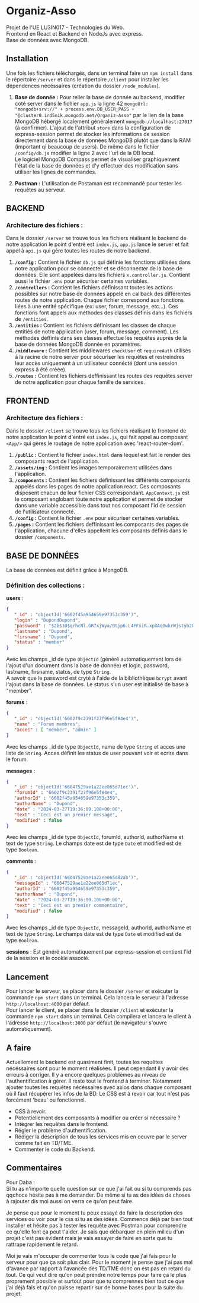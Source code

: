 # Organiz-Asso

Projet de l'UE LU3IN017 - Technologies du Web.  
Frontend en React et Backend en NodeJs avec express.  
Base de données avec MongoDB.

## Installation

Une fois les fichiers téléchargés, dans un terminal faire un `npm install` dans le répertoire `/server` et dans le répertoire `/client` pour installer les dépendences nécéssaires (création du dossier `/node_modules`).

1. **Base de donnée :** Pour relier la base de donnée au backend, modifier coté server dans le fichier `app.js` la ligne 42 `mongoUrl: "mongodb+srv://" + process.env.DB_USER_PASS + "@cluster0.ird5nik.mongodb.net/Organiz-Asso"` par le lien de la base MongoDB hébergé localement généralement `mongodb://localhost:27017` (à confirmer). L'ajout de l'attribut `store` dans la configuration de express-session permet de stocker les informations de session directement dans la base de données MongoDB plutôt que dans la RAM (important qi beaucoup de users). De même dans le fichier `/config/db.js` modifier la ligne 2 avec l'url de la DB local.  
Le logiciel MongoDB Compass permet de visualiser graphiquement l'état de la base de données et d'y effectuer des modification sans utiliser les lignes de commandes.
   
2.  **Postman :** L'utilisation de Postaman est recommandé pour tester les requêtes au serveur.


## BACKEND

### Architecture des fichiers :
Dans le dossier `/server` se trouve tous les fichiers réalisant le backend de notre application le point d'entré est `index.js`, `app.js` lance le server et fait appel à `api.js` qui gère toutes les routes de notre backend.
1. **`/config` :** Contient le fichier `db.js` qui définie les fonctions utilisées dans notre application pour se connecter et se déconnecter de la base de données. Elle sont appelées dans les fichiers `x.controller.js`. Contient aussi le fichier `.env` pour sécuriser certaines variables.
2. **`/controllers` :** Contient les fichiers définissant toutes les actions possibles sur notre base de données appelé en callback des différentes routes de notre application. Chaque fichier correspond aux fonctions liées à une entité spécifique (ex: user, forum, message, etc...). Ces fonctions font appels aux méthodes des classes définis dans les fichiers de `/entities`.
3. **`/entities` :** Contient les fichiers définissant les classes de chaque entitiés de notre application (user, forum, message, comment). Les méthodes déffinis dans ses classes effectue les requêtes auprès de la base de données MongoDB donnée en paramètres.
4. **`/middleware` :** Contient les middlewares `checkUser` et `requireAuth` utilisés à la racine de notre server pour sécuriser les requêtes et restreindres leur accès uniquement à un utilisateur connécté (dont une session express à été créée).
5. **`/routes` :** Contient les fichiers deffinissant les routes des requêtes server de notre application pour chaque famille de services.


## FRONTEND

### Architecture des fichiers :
Dans le dossier `/client` se trouve tous les fichiers réalisant le frontend de notre application le point d'entré est `index.js`, qui fait appel au composant `<App/>` qui gères le routage de notre application avec 'react-router-dom'.
1. **`/public` :** Contient le fichier `index.html` dans lequel est fait le render des composants react de l'application.
2. **`/assets/img` :** Contient les images temporairement utilisées dans l'application.
3. **`/components` :** Contient les fichiers définissant les différents composants appelés dans les pages de notre application react. Ces composants disposent chacun de leur fichier CSS correspondant. `AppContext.js` est le composant englobant toute notre application et permet de stocker dans une variable accessible dans tout nos composant l'id de session de l'utilisateur connecté. 
4. **`/config` :** Contient le fichier `.env` pour sécuriser certaines variables.
5. **`/pages` :** Contient les fichiers deffinissant les composants des pages de l'application, chacune d'elles appellent les composants définis dans le dossier `/components`.


## BASE DE DONNÉES
La base de données est définit grâce à MongoDB.

### Définition des collections :

**users** : 
```json
{
   "_id" : "objectId('6602f45a954659e97353c359')",
   "login" : "DupondDupond",
   "password" : "$2b$10$qrhcNl.GR7xjWya/Btjp6.L4FFxiR.xpXAq0wkrWjstyb2UtQLnp.",
   "lastname" : "Dupond",
   "firsname" : "Dupond",
   "status" : "member"
}
```
Avec les champs _id de type `ObjectId` (généré automatiquement lors de l'ajout d'un document dans la base de donnée) et login, password, lastname, firsname, status, de type `String`.  
A savoir que le password est cryté à l'aide de la bibliothèque `bcrypt` avant l'ajout dans la base de données.  Le status s'un user est initialisé de base à "member".

**forums** : 
```json
{
   "_id" : "objectId('6602f9c2391f27f96e5f84e4')",
   "name" : "Forum membres",
   "acces" : [ "member", "admin" ]
}
```
Avec les champs _id de type `ObjectId`, name de type `String` et acces une liste de `String`.  Acces définit les status de user pouvant voir et ecrire dans le forum.  

**messages** : 
```json
{
   "_id" : "objectId('66047529ae1a22ee065d71ec')",
   "forumId" : "6602f9c2391f27f96e5f84e4",
   "authorId" : "6602f45a954659e97353c359",
   "authorName" : "Dupond",
   "date" : "2024-03-27T19:36:09.108+00:00",
   "text" : "Ceci est un premier message",
   "modified" : false
}
```
Avec les champs _id de type `ObjectId`, forumId, authorId, authorName et text de type `String`. Le champs date est de type `Date` et modified est de type `Boolean`.  

**comments** : 
```json
{
   "_id" : "objectId('66047529ae1a22ee065d82ab')",
   "messageId" : "66047529ae1a22ee065d71ec",
   "authorId" : "6602f45a954659e97353c359",
   "authorName" : "Dupond",
   "date" : "2024-03-27T19:36:09.108+00:00",
   "text" : "Ceci est un premier commentaire",
   "modified" : false
}
```
Avec les champs _id de type `ObjectId`, messageId, authorId, authorName et text de type `String`. Le champs date est de type `Date` et modified est de type `Boolean`.    

**sessions** : Est généré automatiquement par express-session et contient l'id de la session et le cookie associé.  


## Lancement

Pour lancer le serveur, se placer dans le dossier `/server` et exécuter la commande `npm start` dans un terminal. Cela lancera le serveur à l'adresse `http://localhost:4000` par défaut.  
Pour lancer le client, se placer dans le dossier `/client` et exécuter la commande `npm start` dans un terminal. Cela compilera et lancera le client à l'adresse `http://localhost:3000` par défaut (le navigateur s'ouvre automatiquement).  

## A faire
Actuellement le backend est quasiment finit, toutes les requêtes nécéssaires sont pour le moment réalisées. Il peut cependant il y avoir des erreurs à corriger. Il y a encore quelques problèmes au niveau de l'authentification à gérer.
Il reste tout le frontend à terminer. Notamment ajouter toutes les requêtes nécéssaires avec axios dans chaque composant où il faut récupérer les infos de la BD. Le CSS est à revoir car tout n'est pas forcément 'beau' ou fonctionnel.

- CSS à revoir.
- Potentiellement des composants à modifier ou créer si nécessaire ?
- Intégrer les requêtes dans le frontend.
- Régler le problème d'authentification.
- Rédiger la description de tous les services mis en oeuvre par le server comme fait en TD/TME.
- Commenter le code du Backend.

## Commentaires
Pour Daba :  
Si tu as n'importe quelle question sur ce que j'ai fait ou si tu comprends pas qqchoce hésite pas à me demander. De même si tu as des idées de choses à rajouter dis moi aussi on verra ce qu'on peut faire.  

Je pense que pour le moment tu peux essayé de faire la description des services ou voir pour le css si tu as des idées. Commence déjà par bien tout installer et hésite pas à tester les requête avec Postman pour comprendre ce qu'elle font ça peut t'aider. Je sais que débarquer en plein milieu d'un projet c'est pas évident mais je vais essayer de faire en sorte que tu rattrape rapidement le retard.    

Moi je vais m'occuper de commenter tous le code que j'ai fais pour le serveur pour que ça soit plus clair. Pour le moment je pense que j'ai pas mal d'avance par rapport à l'avancée des TD/TME donc on est pas en retard du tout. Ce qui veut dire qu'on peut prendre notre temps pour faire ça le plus proprement possible et surtout pour que tu comprennes bien tout ce que j'ai déjà fais et qu'on puisse repartir sur de bonne bases pour la suite du projet.
